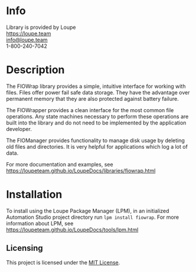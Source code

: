 # Info
Library is provided by Loupe  
https://loupe.team  
info@loupe.team  
1-800-240-7042  

# Description
The FIOWrap library provides a simple, intuitive interface for working with files. Files offer power fail safe data storage. They have the advantage over permanent memory that they are also protected against battery failure.

The FIOWrapper provides a clean interface for the most common file operations. Any state machines necessary to perform these operations are built into the library and do not need to be implemented by the application developer.

The FIOManager provides functionality to manage disk usage by deleting old files and directories. It is very helpful for applications which log a lot of data.

For more documentation and examples, see https://loupeteam.github.io/LoupeDocs/libraries/fiowrap.html

# Installation
To install using the Loupe Package Manager (LPM), in an initialized Automation Studio project directory run `lpm install fiowrap`. For more information about LPM, see https://loupeteam.github.io/LoupeDocs/tools/lpm.html

## Licensing

This project is licensed under the [MIT License](LICENSE.md).
